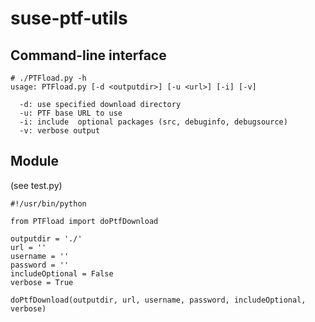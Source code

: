 # suse-ptf-utils

## Command-line interface
```
# ./PTFload.py -h
usage: PTFload.py [-d <outputdir>] [-u <url>] [-i] [-v]

  -d: use specified download directory
  -u: PTF base URL to use
  -i: include  optional packages (src, debuginfo, debugsource)
  -v: verbose output
```

## Module
(see test.py)

```
#!/usr/bin/python

from PTFload import doPtfDownload

outputdir = './'
url = ''
username = ''
password = ''
includeOptional = False
verbose = True

doPtfDownload(outputdir, url, username, password, includeOptional, verbose)
```
